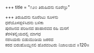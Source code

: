 +++
title = "೧೨೦ ತಿರುಹಿದನು ನೂರೆಣ್ಟು"

+++
ತಿರುಹಿದನು ನೂರೆಂಟು ಸೂಳನು  
ಧರೆಯೊಳಪ್ಪಳಿಸಿದನು ಬಳಿಕಾ  
ಪುರಜನದ ಪರಿಜನದ ಹಾಹಾರವದ ರಹಿ ಮಸಗೆ   
ತೆರಳಿತಲ್ಲಿಯದಲ್ಲಿ ಮಾಗಧ  
ನರಸಿಯರು ಬಿಡುಮುಡಿಯ ಜಠರದ  
ಕರದ ಬಿರುಹೊಯ್ಲಿನಲಿ ಹೊರವಂಟರು ನಿಜಾಲಯವ    ॥120॥
